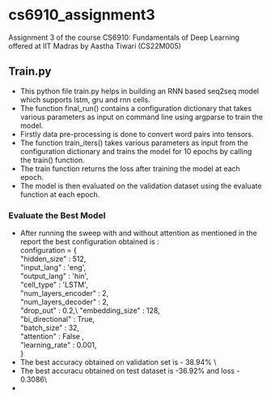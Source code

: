# cs6910_assignment3
Assignment 3 of the course CS6910: Fundamentals of Deep Learning offered at IIT Madras by Aastha Tiwari (CS22M005)

## Train.py

* This python file train.py helps in building an RNN based seq2seq model which supports lstm, gru and rnn cells.
* The function final_run() contains a configuration dictionary that takes various parameters as input on command line using argparse to train the model.
* Firstly data pre-processing is done to convert word pairs into tensors.
* The function train_iters() takes various parameters as input from the configuration dictionary and trains the model for 10 epochs by calling the train() function. 
* The train function returns the loss after training the model at each epoch.
* The model is then evaluated on the validation dataset using the evaluate function at each epoch.

### Evaluate the Best Model
* After running the sweep with and without attention as mentioned in the report the best configuration obtained is :\
   configuration = {\
            "hidden_size" : 512,\
            "input_lang" : 'eng',\
            "output_lang" : 'hin',\
            "cell_type"   : 'LSTM',\
            "num_layers_encoder" : 2,\
            "num_layers_decoder" : 2,\
            "drop_out"    : 0.2,\ 
            "embedding_size" : 128,\
            "bi_directional" : True,\
            "batch_size" : 32,\
            "attention" : False ,\
            "learning_rate" : 0.001,\
         }
* The best accuracy obtained on validation set is - 38.94% \
* The best accuracu obtained on test dataset is -36.92%  and loss - 0.3086\
* 
